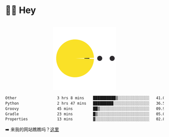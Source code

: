 
# 👋🏻 Hey
<div align="center">
	<br>
	<img src="https://raw.githubusercontent.com/Aniket965/Aniket965/master/pacman.svg?sanitize=true" width="200" height="200">
	<br>
</div>

<!--START_SECTION:waka-->

```txt
Other                  3 hrs 8 mins    ██████████▒░░░░░░░░░░░░░░   41.04 %
Python                 2 hrs 47 mins   █████████░░░░░░░░░░░░░░░░   36.50 %
Groovy                 45 mins         ██▒░░░░░░░░░░░░░░░░░░░░░░   09.98 %
Gradle                 23 mins         █▒░░░░░░░░░░░░░░░░░░░░░░░   05.07 %
Properties             13 mins         ▓░░░░░░░░░░░░░░░░░░░░░░░░   02.84 %
```

<!--END_SECTION:waka-->

 ➡️  来我的网站瞧瞧吗？[这里](https://www.shaolongfei.com)
